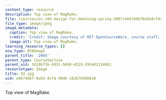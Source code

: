 ```yaml
---
content_type: resource
description: Top view of MagRake.
file: /courses/ec-s06-design-for-demining-spring-2007/e6674dbf0a93dcf4d04b182676386610_02.jpg
file_type: image/jpeg
image_metadata:
  caption: Top view of MagRake.
  credit: 'Credit: Image courtesy of MIT OpenCourseWare, course staff, and students.'
  image-alt: Top view of MagRake.
learning_resource_types: []
ocw_type: OCWImage
parent_title: '2005'
parent_type: CourseSection
parent_uid: 1d18675b-b031-9dd8-4519-2954d1114661
resourcetype: Image
title: 02.jpg
uid: e6674dbf-0a93-dcf4-d04b-182676386610
---
```

Top view of MagRake.

